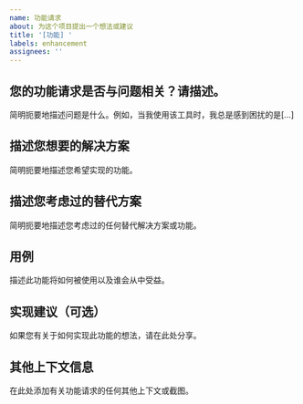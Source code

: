 ```yaml
---
name: 功能请求
about: 为这个项目提出一个想法或建议
title: '[功能] '
labels: enhancement
assignees: ''
---
```


## 您的功能请求是否与问题相关？请描述。
简明扼要地描述问题是什么。例如，当我使用该工具时，我总是感到困扰的是[...]

## 描述您想要的解决方案
简明扼要地描述您希望实现的功能。

## 描述您考虑过的替代方案
简明扼要地描述您考虑过的任何替代解决方案或功能。

## 用例
描述此功能将如何被使用以及谁会从中受益。

## 实现建议（可选）
如果您有关于如何实现此功能的想法，请在此处分享。

## 其他上下文信息
在此处添加有关功能请求的任何其他上下文或截图。 